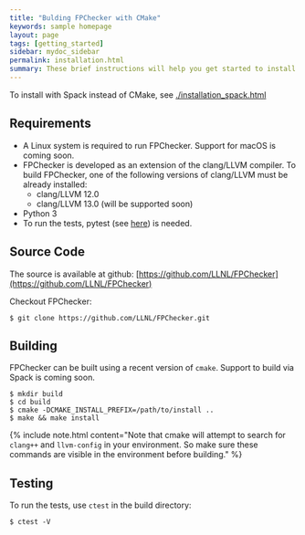 ```yaml
---
title: "Bulding FPChecker with CMake"
keywords: sample homepage
layout: page
tags: [getting_started]
sidebar: mydoc_sidebar
permalink: installation.html
summary: These brief instructions will help you get started to install FPChecker.
---
```


To install with Spack instead of CMake, see [./installation_spack.html](./installation_spack.html)

## Requirements
- A Linux system is required to run FPChecker. Support for macOS is coming soon.
- FPChecker is developed as an extension of the clang/LLVM compiler. To build FPChecker, one of the following versions of clang/LLVM must be already installed:
  - clang/LLVM 12.0
  - clang/LLVM 13.0 (will be supported soon)
- Python 3
- To run the tests, pytest (see [here](https://docs.pytest.org/en/6.2.x/)) is needed.

## Source Code
The source is available at github: [https://github.com/LLNL/FPChecker](https://github.com/LLNL/FPChecker)

Checkout FPChecker:

```
$ git clone https://github.com/LLNL/FPChecker.git
```

## Building
FPChecker can be built using a recent version of `cmake`. Support to build via Spack is coming soon.

```
$ mkdir build
$ cd build
$ cmake -DCMAKE_INSTALL_PREFIX=/path/to/install .. 
$ make && make install
```

{% include note.html content="Note that cmake will attempt to search for `clang++` and `llvm-config` in your environment. So make sure these commands are visible in the environment before building." %}

## Testing

To run the tests, use `ctest` in the build directory:

```
$ ctest -V
```

